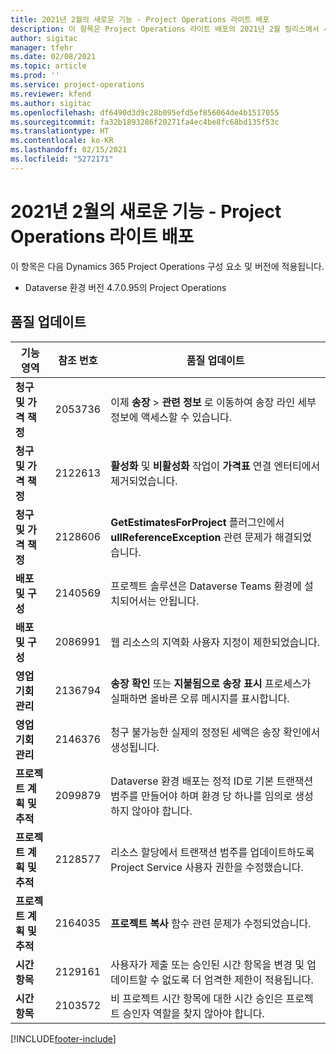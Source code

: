 ```yaml
---
title: 2021년 2월의 새로운 기능 - Project Operations 라이트 배포
description: 이 항목은 Project Operations 라이트 배포의 2021년 2월 릴리스에서 사용할 수 있는 품질 업데이트에 대한 정보를 제공합니다.
author: sigitac
manager: tfehr
ms.date: 02/08/2021
ms.topic: article
ms.prod: ''
ms.service: project-operations
ms.reviewer: kfend
ms.author: sigitac
ms.openlocfilehash: df6490d3d9c28b095efd5ef856064de4b1517055
ms.sourcegitcommit: fa32b1893286f20271fa4ec4be8fc68bd135f53c
ms.translationtype: HT
ms.contentlocale: ko-KR
ms.lasthandoff: 02/15/2021
ms.locfileid: "5272171"
---
```

# <a name="whats-new-february-2021---project-operations-lite-deployment"></a>2021년 2월의 새로운 기능 - Project Operations 라이트 배포

이 항목은 다음 Dynamics 365 Project Operations 구성 요소 및 버전에 적용됩니다.

  - Dataverse 환경 버전 4.7.0.95의 Project Operations

## <a name="quality-updates"></a>품질 업데이트

| **기능 영역** | **참조 번호** | **품질 업데이트** |
| --- | --- | --- |
| **청구 및 가격 책정** | 2053736 | 이제 **송장** > **관련 정보** 로 이동하여 송장 라인 세부 정보에 액세스할 수 있습니다. |
| **청구 및 가격 책정** | 2122613 | **활성화** 및 **비활성화** 작업이 **가격표** 연결 엔터티에서 제거되었습니다. |
| **청구 및 가격 책정** | 2128606 | **GetEstimatesForProject** 플러그인에서 **ullReferenceException** 관련 문제가 해결되었습니다. |
| **배포 및 구성** | 2140569 | 프로젝트 솔루션은 Dataverse Teams 환경에 설치되어서는 안됩니다. |
| **배포 및 구성** | 2086991 | 웹 리소스의 지역화 사용자 지정이 제한되었습니다. |
| **영업 기회 관리** | 2136794 | **송장 확인** 또는 **지불됨으로 송장 표시** 프로세스가 실패하면 올바른 오류 메시지를 표시합니다. |
| **영업 기회 관리** | 2146376 | 청구 불가능한 실제의 정정된 세액은 송장 확인에서 생성됩니다. |
| **프로젝트 계획 및 추적** | 2099879 | Dataverse 환경 배포는 정적 ID로 기본 트랜잭션 범주를 만들어야 하며 환경 당 하나를 임의로 생성하지 않아야 합니다. |
| **프로젝트 계획 및 추적** | 2128577 | 리소스 할당에서 트랜잭션 범주를 업데이트하도록 Project Service 사용자 권한을 수정했습니다. |
| **프로젝트 계획 및 추적** | 2164035 | **프로젝트 복사** 함수 관련 문제가 수정되었습니다. |
| **시간 항목** | 2129161 | 사용자가 제출 또는 승인된 시간 항목을 변경 및 업데이트할 수 없도록 더 엄격한 제한이 적용됩니다. |
| **시간 항목** | 2103572 | 비 프로젝트 시간 항목에 대한 시간 승인은 프로젝트 승인자 역할을 찾지 않아야 합니다. |


[!INCLUDE[footer-include](../../includes/footer-banner.md)]